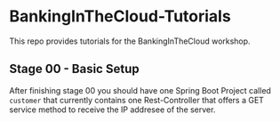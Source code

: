 # BankingInTheCloud-Tutorials
This repo provides tutorials for the BankingInTheCloud workshop. 

## Stage 00 - Basic Setup

After finishing stage 00 you should have one Spring Boot Project called ```customer``` that currently contains one Rest-Controller that offers a GET service method to receive the IP addresee of the server.

